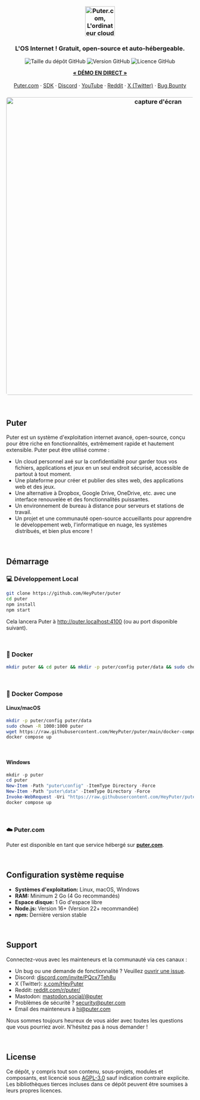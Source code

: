 <h3 align="center"><img width="80" alt="Puter.com, L'ordinateur cloud personnel : Tous vos fichiers, applications et jeux en un seul endroit accessible de partout à tout moment." src="https://assets.puter.site/puter-logo.png"></h3>

<h3 align="center">L'OS Internet ! Gratuit, open-source et auto-hébergeable.</h3>

<p align="center">
    <img alt="Taille du dépôt GitHub" src="https://img.shields.io/github/repo-size/HeyPuter/puter"> <img alt="Version GitHub" src="https://img.shields.io/github/v/release/HeyPuter/puter?label=derni%C3%A8re%20version"> <img alt="Licence GitHub" src="https://img.shields.io/github/license/HeyPuter/puter">
</p>
<p align="center">
    <a href="https://puter.com/"><strong>« DÉMO EN DIRECT »</strong></a>
    <br />
    <br />
    <a href="https://puter.com">Puter.com</a>
    ·
    <a href="https://docs.puter.com" target="_blank">SDK</a>
    ·
    <a href="https://discord.com/invite/PQcx7Teh8u">Discord</a>
    ·
    <a href="https://www.youtube.com/@EricsPuterVideos">YouTube</a>
    ·
    <a href="https://reddit.com/r/puter">Reddit</a>
    ·
    <a href="https://twitter.com/HeyPuter">X (Twitter)</a>
    ·
    <a href="https://hackerone.com/puter_h1b">Bug Bounty</a>
</p>

<h3 align="center"><img width="800" style="border-radius:5px;" alt="capture d'écran" src="https://assets.puter.site/puter.com-screenshot-3.webp"></h3>

<br/>

## Puter

Puter est un système d'exploitation internet avancé, open-source, conçu pour être riche en fonctionnalités, extrêmement rapide et hautement extensible. Puter peut être utilisé comme :

- Un cloud personnel axé sur la confidentialité pour garder tous vos fichiers, applications et jeux en un seul endroit sécurisé, accessible de partout à tout moment.
- Une plateforme pour créer et publier des sites web, des applications web et des jeux.
- Une alternative à Dropbox, Google Drive, OneDrive, etc. avec une interface renouvelée et des fonctionnalités puissantes.
- Un environnement de bureau à distance pour serveurs et stations de travail.
- Un projet et une communauté open-source accueillants pour apprendre le développement web, l'informatique en nuage, les systèmes distribués, et bien plus encore !

<br/>

## Démarrage


### 💻 Développement Local

```bash
git clone https://github.com/HeyPuter/puter
cd puter
npm install
npm start
```

Cela lancera Puter à http://puter.localhost:4100 (ou au port disponible suivant).

<br/>

### 🐳 Docker

```bash
mkdir puter && cd puter && mkdir -p puter/config puter/data && sudo chown -R 1000:1000 puter && docker run --rm -p 4100:4100 -v `pwd`/puter/config:/etc/puter -v `pwd`/puter/data:/var/puter  ghcr.io/heyputer/puter
```

<br/>

### 🐙 Docker Compose

#### Linux/macOS

```bash
mkdir -p puter/config puter/data
sudo chown -R 1000:1000 puter
wget https://raw.githubusercontent.com/HeyPuter/puter/main/docker-compose.yml
docker compose up
```

<br/>

#### Windows

```powershell
mkdir -p puter
cd puter
New-Item -Path "puter\config" -ItemType Directory -Force
New-Item -Path "puter\data" -ItemType Directory -Force
Invoke-WebRequest -Uri "https://raw.githubusercontent.com/HeyPuter/puter/main/docker-compose.yml" -OutFile "docker-compose.yml"
docker compose up
```
<br/>

### ☁️ Puter.com

Puter est disponible en tant que service hébergé sur **[puter.com](https://puter.com)**.

<br/>

## Configuration système requise
- **Systèmes d'exploitation:** Linux, macOS, Windows
- **RAM:** Minimum 2 Go (4 Go recommandés)
- **Espace disque:** 1 Go d'espace libre
- **Node.js:** Version 16+ (Version 22+ recommandée)
- **npm:** Dernière version stable

<br/>

## Support

Connectez-vous avec les mainteneurs et la communauté via ces canaux :

- Un bug ou une demande de fonctionnalité ? Veuillez  [ouvrir une issue](https://github.com/HeyPuter/puter/issues/new/choose).
- Discord: [discord.com/invite/PQcx7Teh8u](https://discord.com/invite/PQcx7Teh8u)
- X (Twitter): [x.com/HeyPuter](https://x.com/HeyPuter)
- Reddit: [reddit.com/r/puter/](https://www.reddit.com/r/puter/)
- Mastodon: [mastodon.social/@puter](https://mastodon.social/@puter)
- Problèmes de sécurité ? [security@puter.com](mailto:security@puter.com)
- Email des mainteneurs à [hi@puter.com](mailto:hi@puter.com)

Nous sommes toujours heureux de vous aider avec toutes les questions que vous pourriez avoir. N'hésitez pas à nous demander !

<br/>


##  License

Ce dépôt, y compris tout son contenu, sous-projets, modules et composants, est licencié sous [AGPL-3.0](https://github.com/HeyPuter/puter/blob/main/LICENSE.txt) sauf indication contraire explicite. Les bibliothèques tierces incluses dans ce dépôt peuvent être soumises à leurs propres licences.

<br/>

